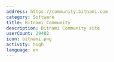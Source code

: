 ```yaml
---
address: https://community.bitnami.com
category: Software
title: Bitnami Community
description: Bitnami Community site
userCount: 29402
icon: bitnami.png
activity: high
language: en
---
```

